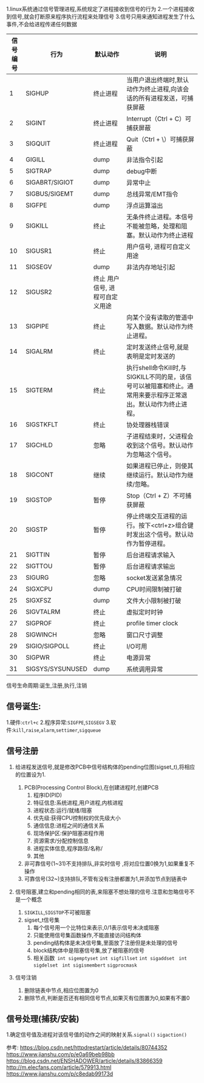 1.linux系统通过信号管理进程,系统规定了进程接收到信号的行为
2.一个进程接收到信号,就会打断原来程序执行流程来处理信号
3.信号只用来通知进程发生了什么事件,不会给进程传递任何数据

信号编号	|行为	|默认动作	|说明
--|--|--|--
1	|SIGHUP	|终止进程|当用户退出终端时,默认动作为终止进程,向该会话的所有进程发送，可捕获屏蔽
2	|SIGINT|	终止进程	| Interrupt（Ctrl + C）可捕获屏蔽
3	|SIGQUIT|	终止进程|	Quit（Ctrl + \）可捕获屏蔽
4	|GIGILL	|dump|	非法指令引起
5	|SIGTRAP|	dump|	debug中断
6	|SIGABRT/SIGIOT|	dump|	异常中止
7	|SIGBUS/SIGEMT|	dump|	总线异常/EMT指令
8	|SIGFPE|	dump|	浮点运算溢出
9	|SIGKILL|	终止|	无条件终止进程。本信号不能被忽略，处理和阻塞。默认动作为终止进程
10	|SIGUSR1|	终止	|用户信号, 进程可自定义用途
11	|SIGSEGV|	dump|	非法内存地址引起
12	|SIGUSR2|	终止	用户信号, 进程可自定义用途
13	|SIGPIPE|	终止	|向某个没有读取的管道中写入数据。默认动作为终止进程。
14	|SIGALRM	|终止|	定时发送终止信号,就是表明是定时发送的
15	|SIGTERM|	终止|	执行shell命令Kill时,与SIGKILL不同的是，该信号可以被阻塞和终止。通常用来要示程序正常退出。默认动作为终止进程。
16	|SIGSTKFLT|	终止|	协处理器栈错误
17	|SIGCHLD|	忽略|	子进程结束时，父进程会收到这个信号。默认动作为忽略这个信号。
18	|SIGCONT|	继续	|如果进程已停止，则使其继续运行。默认动作为继续/忽略。
19	|SIGSTOP|	暂停	|Stop（Ctrl + Z）不可捕获屏蔽
20	|SIGSTP|	暂停|	停止终端交互进程的运行。按下<ctrl+z>组合键时发出这个信号。默认动作为暂停进程。
21	|SIGTTIN|	暂停|	后台进程请求输入
22	|SIGTTOU|	暂停|	后台进程请求输出
23	|SIGURG|	忽略|	socket发送紧急情况
24	|SIGXCPU|	dump|	CPU时间限制被打破
25	|SIGXFSZ|	dump|	文件大小限制被打破
26	|SIGVTALRM|	终止|	虚拟定时时钟
27	|SIGPROF|	终止|	profile timer clock
28	|SIGWINCH	|忽略|	窗口尺寸调整
29	|SIGIO/SIGPOLL|	终止|	I/O可用
30	|SIGPWR|	终止|	电源异常
31	|SIGSYS/SYSUNUSED|	dump	|系统调用异常




信号生命周期:诞生,注册,执行,注销


## 信号诞生:
1.硬件:`ctrl+c`
2.程序异常:`SIGFPE`,`SIGSEGV`
3.软件:`kill`,`raise`,`alarm`,`settimer`,`sigqueue`


## 信号注册
1. 给进程发送信号,就是修改PCB中信号结构体的pending位图(sigset_t),将相应的位置设为1.
	1. PCB(Processing Control Block),在创建进程时,创建PCB
		1. 程序ID(PID)
		2. 特征信息:系统进程,用户进程,内核进程
		3. 进程状态:运行/就绪/阻塞
		4. 优先级:获得CPU控制权的优先级大小
		5. 通信信息:进程之间的通信关系
		6. 现场保护区:保护阻塞进程作用
		7. 资源需求/分配控制信息
		8. 进程实体信息,程序路径/名称/
		9. 其他
	2. 非可靠信号(1~31)不支持排队,非实时信号 ,将对应位置0换为1,如果重复不操作
	3. 可靠信号(32~)支持排队,不管有没有注册都置为1,并添加节点到链表中


2. 信号阻塞,建立和pending相同的表,来阻塞不想处理的信号.注意和忽略信号不是一个概念
	1. `SIGKILL`,`SIGSTOP`不可被阻塞
	2. sigset_t信号集
		1. 每个信号用一个比特位来表示,0/1表示信号未决或阻塞
		2. 只能使用信号集函数操作,不能直接访问结构体
		3. pending结构体是未决信号集,里面放了注册但是未处理的信号
		4. block结构体中是阻塞信号集,放了被阻塞的信号
		5. 相关函数` int sigemptyset` `int sigfillset` `int sigaddset` ` int sigdelset` ` int sigismembert` `sigprocmask`

3. 信号注销
	1. 删除链表中节点,相应位图置为0
	2. 删除节点,判断是否还有相同信号节点,如果灭有位图置为0,如果有不置0




## 信号处理(捕获/安装)
1.确定信号值及进程对该信号值的动作之间的映射关系.`signal()` `sigaction()`





参考:
https://blog.csdn.net/httpdrestart/article/details/80744352
https://www.jianshu.com/p/e0a69beb98bb
https://blog.csdn.net/ENSHADOWER/article/details/83866359
http://m.elecfans.com/article/579913.html
https://www.jianshu.com/p/c8edab99173d
